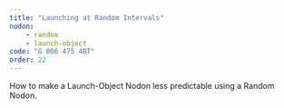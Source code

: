 ```yaml
---
title: "Launching at Random Intervals"
nodon: 
    - random
    - launch-object
code: "G 006 475 4BT"
order: 22
---
```

How to make a Launch-Object Nodon less predictable using a Random Nodon.
